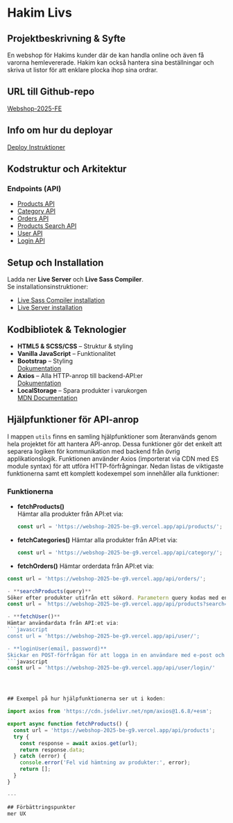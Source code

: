 # Hakim Livs

## Projektbeskrivning & Syfte

En webshop för Hakims kunder där de kan handla online och även få varorna hemlevererade. Hakim kan också hantera sina beställningar och skriva ut listor för att enklare plocka ihop sina ordrar.

## URL till Github-repo

[Webshop-2025-FE](https://github.com/Becczs/Webshop-2025-FE.git)

## Info om hur du deployar

[Deploy Instruktioner](https://willandskill.notion.site/Projekt-upps-ttning-Frontend-1b617cd1771581d49123f895777366cb)

## Kodstruktur och Arkitektur

### Endpoints (API)

- [Products API](https://webshop-2025-be-g9.vercel.app/api/products/)
- [Category API](https://webshop-2025-be-g9.vercel.app/api/category/)
- [Orders API](https://webshop-2025-be-g9.vercel.app/api/orders/)
- [Products Search API](https://webshop-2025-be-g9.vercel.app/api/products?search/)
- [User API](https://webshop-2025-be-g9.vercel.app/api/user/)
- [Login API](https://webshop-2025-be-g9.vercel.app/api/login/)

## Setup och Installation

Ladda ner **Live Server** och **Live Sass Compiler**.  
Se installationsinstruktioner:

- [Live Sass Compiler installation](https://dev.to/sampadsarker/install-and-customize-the-live-sass-compiler-19k9)
- [Live Server installation](https://code-you.org/students/resources/guides/install-live-server-in-vs-code/)

## Kodbibliotek & Teknologier

- **HTML5 & SCSS/CSS** – Struktur & styling
- **Vanilla JavaScript** – Funktionalitet
- **Bootstrap** – Styling  
  [Dokumentation](https://getbootstrap.com/docs/5.0/getting-started/introduction/)
- **Axios** – Alla HTTP-anrop till backend-API:er  
  [Dokumentation](https://axios-http.com/docs/intro)
- **LocalStorage** – Spara produkter i varukorgen  
  [MDN Documentation](https://developer.mozilla.org/en-US/docs/Web/API/Window/localStorage)

## Hjälpfunktioner för API-anrop

I mappen `utils` finns en samling hjälpfunktioner som återanvänds genom hela projektet för att hantera API-anrop. Dessa funktioner gör det enkelt att separera logiken för kommunikation med backend från övrig applikationslogik. Funktionen använder Axios (importerat via CDN med ES module syntax) för att utföra HTTP-förfrågningar. Nedan listas de viktigaste funktionerna samt ett komplett kodexempel som innehåller alla funktioner:

### Funktionerna
- **fetchProducts()**  
  Hämtar alla produkter från API:et via:  
  ```javascript
  const url = 'https://webshop-2025-be-g9.vercel.app/api/products/';

- **fetchCategories()**
  Hämtar alla produkter från API:et via:  
  ```javascript
  const url = 'https://webshop-2025-be-g9.vercel.app/api/category/';

- **fetchOrders()**
Hämtar orderdata från API:et via:
```javascript
const url = 'https://webshop-2025-be-g9.vercel.app/api/orders/';

- **searchProducts(query)**
Söker efter produkter utifrån ett sökord. Parametern query kodas med encodeURIComponent för att hantera specialtecken.
const url = `https://webshop-2025-be-g9.vercel.app/api/products?search=${encodeURIComponent(query)}`;

- **fetchUser()**
Hämtar användardata från API:et via:
```javascript
const url = 'https://webshop-2025-be-g9.vercel.app/api/user/';

- **loginUser(email, password)**
Skickar en POST-förfrågan för att logga in en användare med e-post och lösenord.
```javascript
const url = 'https://webshop-2025-be-g9.vercel.app/api/user/login/'




## Exempel på hur hjälpfunktionerna ser ut i koden:

import axios from 'https://cdn.jsdelivr.net/npm/axios@1.6.8/+esm';

export async function fetchProducts() {
  const url = 'https://webshop-2025-be-g9.vercel.app/api/products';
  try {
    const response = await axios.get(url);
    return response.data;
  } catch (error) {
    console.error('Fel vid hämtning av produkter:', error);
    return [];
  }
}

---

## Förbättringspunkter
mer UX




